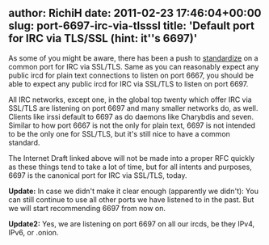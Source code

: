 author: RichiH
date: 2011-02-23 17:46:04+00:00
slug: port-6697-irc-via-tlsssl
title: 'Default port for IRC via TLS/SSL (hint: it''s 6697)'
---

As some of you might be aware, there has been a push to ﻿﻿﻿[standardize](http://tools.ietf.org/html/draft-hartmann-default-port-for-irc-via-tls-ssl) on a common port for IRC via SSL/TLS. Same as you can reasonably expect any public ircd for plain text connections to listen on port 6667, you should be able to expect any public ircd for IRC via SSL/TLS to listen on port 6697.

All IRC networks, except one, in the global top twenty which offer IRC via SSL/TLS are listening on port 6697 and many smaller networks do, as well. Clients like irssi default to 6697 as do daemons like﻿ Charybdis and seven. Similar to how port 6667 is not the only for plain text, 6697 is not intended to be the only one for SSL/TLS, but it's still nice to have a common standard.

The Internet Draft linked above will not be made into a proper RFC quickly as these things tend to take a lot of time, but for all intents and purposes, 6697 is the canonical port for IRC via SSL/TLS, today.

**Update:** In case we didn't make it clear enough (apparently we didn't): You can still continue to use all other ports we have listened to in the past. But we will start recommending 6697 from now on.

**Update2:** Yes, we are listening on port 6697 on all our ircds, be they IPv4, IPv6, or .onion.
